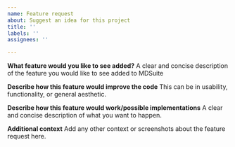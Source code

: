 ```yaml
---
name: Feature request
about: Suggest an idea for this project
title: ''
labels: ''
assignees: ''

---
```


**What feature would you like to see added?**
A clear and concise description of the feature you would like to see added to MDSuite

**Describe how this feature would improve the code**
This can be in usability, functionality, or general aesthetic.

**Describe how this feature would work/possible implementations**
A clear and concise description of what you want to happen.

**Additional context**
Add any other context or screenshots about the feature request here.
